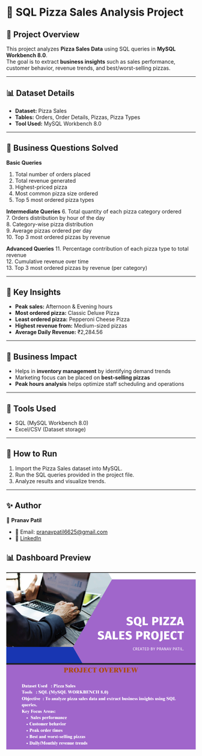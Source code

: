 # 🍕 SQL Pizza Sales Analysis Project

## 🔹 Project Overview
This project analyzes **Pizza Sales Data** using SQL queries in **MySQL Workbench 8.0**.  
The goal is to extract **business insights** such as sales performance, customer behavior, revenue trends, and best/worst-selling pizzas.

---

## 📊 Dataset Details
- **Dataset:** Pizza Sales  
- **Tables:** Orders, Order Details, Pizzas, Pizza Types  
- **Tool Used:** MySQL Workbench 8.0  

---

## 🔹 Business Questions Solved
**Basic Queries**
1. Total number of orders placed  
2. Total revenue generated  
3. Highest-priced pizza  
4. Most common pizza size ordered  
5. Top 5 most ordered pizza types  

**Intermediate Queries**
6. Total quantity of each pizza category ordered  
7. Orders distribution by hour of the day  
8. Category-wise pizza distribution  
9. Average pizzas ordered per day  
10. Top 3 most ordered pizzas by revenue  

**Advanced Queries**
11. Percentage contribution of each pizza type to total revenue  
12. Cumulative revenue over time  
13. Top 3 most ordered pizzas by revenue (per category)  

---

## 🔹 Key Insights
- **Peak sales:** Afternoon & Evening hours  
- **Most ordered pizza:** Classic Deluxe Pizza  
- **Least ordered pizza:** Pepperoni Cheese Pizza  
- **Highest revenue from:** Medium-sized pizzas  
- **Average Daily Revenue:** ₹2,284.56  

---

## 🔹 Business Impact
- Helps in **inventory management** by identifying demand trends  
- Marketing focus can be placed on **best-selling pizzas**  
- **Peak hours analysis** helps optimize staff scheduling and operations  

---

## 🔹 Tools Used
- SQL (MySQL Workbench 8.0)  
- Excel/CSV (Dataset storage)  

---

## 🚀 How to Run
1. Import the Pizza Sales dataset into MySQL.  
2. Run the SQL queries provided in the project file.  
3. Analyze results and visualize trends.  

---

## ✨ Author
👤 **Pranav Patil**  
- 📧 Email: pranavpatil6625@gmail.com  
- 🔗 [LinkedIn](https://www.linkedin.com/in/pranav-patil-e03042004)  

## 📊 Dashboard Preview
![Picture](https://github.com/pranavpatil6625-Analyst/Sql-Pizza-Sales/blob/main/pizzaSales.png)
